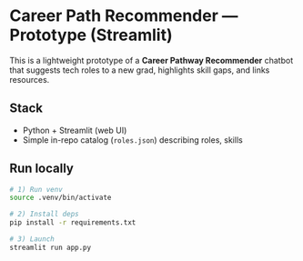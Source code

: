 
# Career Path Recommender — Prototype (Streamlit)

This is a lightweight prototype of a **Career Pathway Recommender** chatbot that suggests tech roles to a new grad, highlights skill gaps, and links resources.

## Stack
- Python + Streamlit (web UI)
- Simple in-repo catalog (`roles.json`) describing roles, skills

## Run locally
```bash
# 1) Run venv
source .venv/bin/activate

# 2) Install deps
pip install -r requirements.txt

# 3) Launch
streamlit run app.py
```
